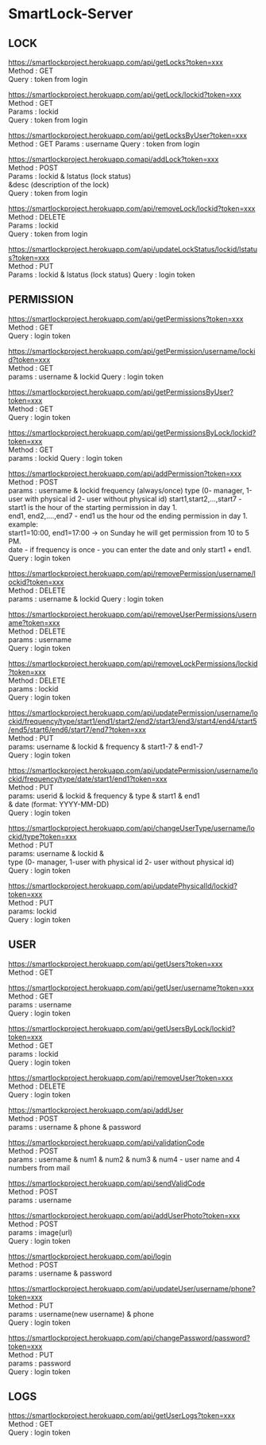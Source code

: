 # SmartLock-Server

## LOCK

https://smartlockproject.herokuapp.com/api/getLocks?token=xxx  
    Method : GET  
    Query : token from login

https://smartlockproject.herokuapp.com/api/getLock/lockid?token=xxx  
    Method : GET  
    Params : lockid  
    Query : token from login  

https://smartlockproject.herokuapp.com/api/getLocksByUser?token=xxx  
    Method : GET
    Params : username
     Query : token from login

https://smartlockproject.herokuapp.comapi/addLock?token=xxx  
    Method : POST  
    Params : lockid & lstatus (lock status)  
            &desc (description of the lock)  
    Query : token from login

https://smartlockproject.herokuapp.com/api/removeLock/lockid?token=xxx  
    Method : DELETE  
    Params : lockid  
    Query : token from login

https://smartlockproject.herokuapp.com/api/updateLockStatus/lockid/lstatus?token=xxx  
   Method : PUT  
   Params : lockid & lstatus (lock status) 
   Query  : login token 


## PERMISSION

https://smartlockproject.herokuapp.com/api/getPermissions?token=xxx    
    Method : GET  
    Query  : login token 

https://smartlockproject.herokuapp.com/api/getPermission/username/lockid?token=xxx    
    Method : GET  
    params : username & lockid 
    Query  : login token 

https://smartlockproject.herokuapp.com/api/getPermissionsByUser?token=xxx        
    Method : GET     
    Query  : login token    

https://smartlockproject.herokuapp.com/api/getPermissionsByLock/lockid?token=xxx    
    Method : GET   
    params : lockid 
    Query  : login token 


https://smartlockproject.herokuapp.com/api/addPermission?token=xxx    
    Method : POST  
    params : username & lockid 
            frequency (always/once) 
            type (0- manager, 1-user with physical id 2- user without physical id) 
            start1,start2,...,start7 - start1 is the hour of the starting permission in day 1.  
            end1, end2,....,end7 - end1 us the hour od the ending permission in day 1.  
            example:  
            start1=10:00, end1=17:00 -> on Sunday he will get permission from 10 to 5 PM.  
            date - if frequency is once - you can enter the date and only start1 + end1.  
    Query  : login token


https://smartlockproject.herokuapp.com/api/removePermission/username/lockid?token=xxx   
    Method : DELETE  
    params : username & lockid 
    Query  : login token 


https://smartlockproject.herokuapp.com/api/removeUserPermissions/username?token=xxx   
    Method : DELETE   
    params : username   
    Query  : login token   

https://smartlockproject.herokuapp.com/api/removeLockPermissions/lockid?token=xxx    
    Method : DELETE   
    params : lockid   
    Query  : login token   

https://smartlockproject.herokuapp.com/api/updatePermission/username/lockid/frequency/type/start1/end1/start2/end2/start3/end3/start4/end4/start5/end5/start6/end6/start7/end7?token=xxx    
    Method : PUT  
    params: username & lockid & frequency & start1-7 & end1-7  
    Query  : login token  

https://smartlockproject.herokuapp.com/api/updatePermission/username/lockid/frequency/type/date/start1/end1?token=xxx  
    Method : PUT  
    params: userid & lockid & frequency & type & start1 & end1   
            & date (format: YYYY-MM-DD)  
    Query  : login token   

https://smartlockproject.herokuapp.com/api/changeUserType/username/lockid/type?token=xxx    
    Method : PUT    
    params: username & lockid &    
            type (0- manager, 1-user with physical id 2- user without physical id)    
    Query  : login token    

https://smartlockproject.herokuapp.com/api/updatePhysicalId/lockid?token=xxx   
    Method : PUT   
    params:  lockid   
    Query  : login token    

## USER

https://smartlockproject.herokuapp.com/api/getUsers?token=xxx    
    Method : GET    

https://smartlockproject.herokuapp.com/api/getUser/username?token=xxx    
    Method : GET      
    params : username     
    Query  : login token    

https://smartlockproject.herokuapp.com/api/getUsersByLock/lockid?token=xxx   
    Method : GET    
    params : lockid   
    Query  : login token    

https://smartlockproject.herokuapp.com/api/removeUser?token=xxx    
    Method : DELETE    
    Query  : login token

https://smartlockproject.herokuapp.com/api/addUser    
    Method : POST    
    params : username & phone & password  

https://smartlockproject.herokuapp.com/api/validationCode    
    Method : POST    
    params : username & num1 & num2 & num3 & num4  - user name and 4 numbers from mail     

https://smartlockproject.herokuapp.com/api/sendValidCode    
    Method : POST    
    params : username 

https://smartlockproject.herokuapp.com/api/addUserPhoto?token=xxx    
    Method : POST     
    params : image(url)    
    Query  : login token    

https://smartlockproject.herokuapp.com/api/login    
    Method : POST     
    params : username & password     

https://smartlockproject.herokuapp.com/api/updateUser/username/phone?token=xxx    
    Method : PUT     
    params : username(new username) & phone   
    Query  : login token   

https://smartlockproject.herokuapp.com/api/changePassword/password?token=xxx   
    Method : PUT    
    params : password   
    Query  : login token   


## LOGS
https://smartlockproject.herokuapp.com/api/getUserLogs?token=xxx   
    Method : GET   
    Query  : login token   
